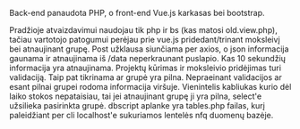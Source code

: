 Back-end panaudota PHP, o front-end Vue.js karkasas bei bootstrap.

Pradžioje atvaizdavimui naudojau tik php ir bs (kas matosi old.view.php), tačiau vartotojo patogumui perėjau prie vue.js pridedant/trinant moksleivį bei atnaujinant grupę.
Post užklausa siunčiama per axios, o json informacija gaunama ir atnaujinama iš /data neperkraunant puslapio.
Kas 10 sekundžių informacija yra atnaujinama.
Projektų kūrimas ir moksleivio pridėjimas turi validaciją.
Taip pat tikrinama ar grupė yra pilna.
Nepraeinant validacijos ar esant pilnai grupei rodoma informacija viršuje.
Vienintelis kabliukas kurio dėl laiko stokos nepataisiau, tai jei atnaujinant grupę ji yra pilna, select'e užsilieka pasirinkta grupė.
dbscript aplanke yra tables.php failas, kurį paleidžiant per cli localhost'e sukuriamos lentelės nfq duomenų bazėje.
